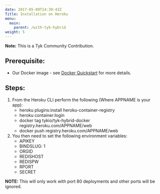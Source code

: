 ```yaml
---
date: 2017-05-09T14:39:43Z
Title: Installation on Heroku
menu:
  main:
    parent: /with-tyk-hybrid
weight: 5
---
```


**Note:** This is a Tyk Community Contribution.

## Prerequisite:

*   Our Docker image - see [Docker Quickstart][1] for more details.

## Steps:

1.  From the Heroku CLI perform the following (Where APPNAME is your app): 
    *   heroku plugins:install heroku-container-registry
    *   heroku container:login
    *   docker tag tykio/tyk-hybrid-docker registry.heroku.com/APPNAME/web
    *   docker push registry.heroku.com/APPNAME/web
2.  You then need to set the following environment variables: 
    *   APIKEY
    *   BINDSLUG: 1
    *   ORGID
    *   REDISHOST
    *   REDISPW
    *   RPORT
    *   SECRET 

**NOTE:** This will only work with port 80 deployments and other ports will be ignored.

 [1]: /docs/get-started/with-tyk-on-premise/installation/docker/docker-quickstart/